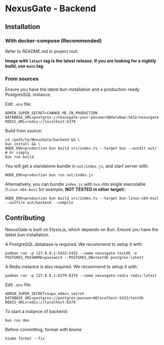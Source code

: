 # NexusGate - Backend

## Installation

### With docker-compose (Recommended)

Refer to README.md in project root.

**Image with `latest` tag is the latest release. If you are looking for a nightly build, use `main` tag**

### From sources

Ensure you have the latest bun installation and a production-ready PostgresSQL instance.

Edit `.env` file:

```shell
ADMIN_SUPER_SECRET=CHANGE_ME_IN_PRODUCTION
DATABASE_URL=postgres://nexusgate:your-password@databae:5432/nexusgate
REDIS_URL=redis://localhost:6379
```

Build from source:

```shell
cd /path/to/NexusGate/backend && \
bun install && \
NODE_ENV=production bun build src/index.ts --target bun --outdir out/
# Or simply
bun run build
```

You will get a standalone bundle in `out/index.js`, and start server with:

```shell
NODE_ENV=production bun run out/index.js
```

Alternatively, you can bundle `index.js` with `bun` into single executable (`linux-x64-musl` for example, **NOT TESTED in other target**):

```shell
NODE_ENV=production bun build src/index.ts --target bun-linux-x64-musl --outfile out/backend --compile
```

## Contributing

NexusGate is built on Elysia.js, which depends on Bun. Ensure you have the latest bun installation.

A PostgreSQL database is required. We recommend to setup it with:

```shell
podman run -p 127.0.0.1:5432:5432 --name nexusgate-testdb -e POSTGRES_PASSWORD=password --POSTGRES_DB=testdb postgres:latest
```

A Redis instance is also required. We recommend to setup it with:

```shell
podman run -p 127.0.0.1:6379:6379 --name nexusgate-redis redis:latest
```

Edit `.env` file:

```shell
ADMIN_SUPER_SECRET=supa_admin_secret
DATABASE_URL=postgres://postgres:password@localhost:5432/testdb
REDIS_URL=redis://localhost:6379
```

To start a instance of backend:

```shell
bun run dev
```

Before committing, format with biome

```shell
biome format --fix
```